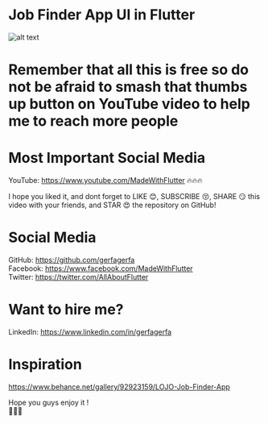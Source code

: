 # Job Finder App UI in Flutter
![alt text](https://i.imgur.com/fLJnK2P.png)

# Remember that all this is free so do not be afraid to smash that thumbs up button on YouTube video to help me to reach more people

# Most Important Social Media
YouTube: https://www.youtube.com/MadeWithFlutter :fire::fire::fire:

I hope you liked it, and dont forget to LIKE :blush:, SUBSCRIBE :kissing_closed_eyes:, SHARE :smirk: this video with your friends, and STAR :heart_eyes: the repository on GitHub!

# Social Media
GitHub: https://github.com/gerfagerfa  
Facebook: https://www.facebook.com/MadeWithFlutter  
Twitter: https://twitter.com/AllAboutFlutter  

# Want to hire me?
LinkedIn: https://www.linkedin.com/in/gerfagerfa

# Inspiration
https://www.behance.net/gallery/92923159/LOJO-Job-Finder-App

Hope you guys enjoy it !  
:wave::wave::wave: